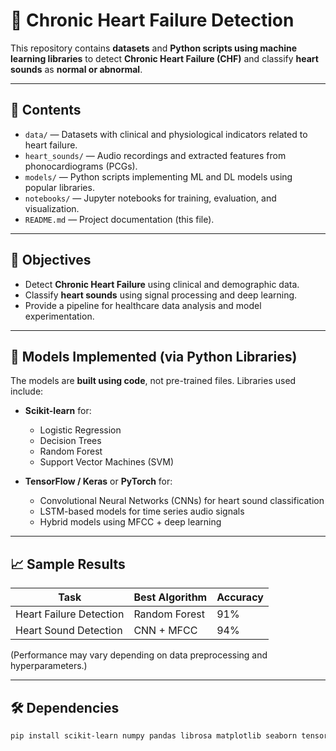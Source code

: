 # 💓 Chronic Heart Failure Detection

This repository contains **datasets** and **Python scripts using machine learning libraries** to detect **Chronic Heart Failure (CHF)** and classify **heart sounds** as **normal or abnormal**.

---

## 📂 Contents

- `data/` — Datasets with clinical and physiological indicators related to heart failure.
- `heart_sounds/` — Audio recordings and extracted features from phonocardiograms (PCGs).
- `models/` — Python scripts implementing ML and DL models using popular libraries.
- `notebooks/` — Jupyter notebooks for training, evaluation, and visualization.
- `README.md` — Project documentation (this file).

---

## 🎯 Objectives

- Detect **Chronic Heart Failure** using clinical and demographic data.
- Classify **heart sounds** using signal processing and deep learning.
- Provide a pipeline for healthcare data analysis and model experimentation.

---

## 🧠 Models Implemented (via Python Libraries)

The models are **built using code**, not pre-trained files. Libraries used include:

- **Scikit-learn** for:
  - Logistic Regression
  - Decision Trees
  - Random Forest
  - Support Vector Machines (SVM)

- **TensorFlow / Keras** or **PyTorch** for:
  - Convolutional Neural Networks (CNNs) for heart sound classification
  - LSTM-based models for time series audio signals
  - Hybrid models using MFCC + deep learning

---

## 📈 Sample Results

| Task                    | Best Algorithm    | Accuracy |
|-------------------------|------------------|----------|
| Heart Failure Detection | Random Forest     | 91%      |
| Heart Sound Detection   | CNN + MFCC        | 94%      |

(Performance may vary depending on data preprocessing and hyperparameters.)

---

## 🛠 Dependencies

```bash
pip install scikit-learn numpy pandas librosa matplotlib seaborn tensorflow
